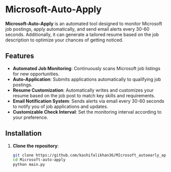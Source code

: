 # Microsoft-Auto-Apply

**Microsoft-Auto-Apply** is an automated tool designed to monitor Microsoft job postings, apply automatically, and send email alerts every 30-60 seconds. Additionally, it can generate a tailored resume based on the job description to optimize your chances of getting noticed.

## Features

- **Automated Job Monitoring**: Continuously scans Microsoft job listings for new opportunities.
- **Auto-Application**: Submits applications automatically to qualifying job postings.
- **Resume Customization**: Automatically writes and customizes your resume based on the job post to match key skills and requirements.
- **Email Notification System**: Sends alerts via email every 30-60 seconds to notify you of job applications and updates.
- **Customizable Check Interval**: Set the monitoring interval according to your preference.

## Installation

1. **Clone the repository**:
   ```bash
   git clone https://github.com/kashifalikhan36/MIcrosoft_autoearly_apply.git
   cd Microsoft-auto-apply
   python main.py
